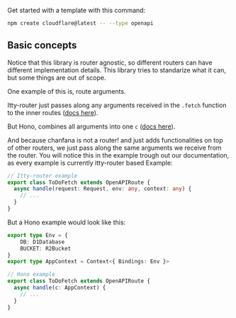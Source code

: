 Get started with a template with this command:

```bash
npm create cloudflare@latest -- --type openapi
```

## Basic concepts

Notice that this library is router agnostic, so different routers can have different implementation details.
This library tries to standarize what it can, but some things are out of scope.

One example of this is, route arguments.

Itty-router just passes along any arguments received in the `.fetch` function to the inner routes ([docs here](https://itty.dev/itty-router/concepts#we-have-simpler-handlers)).

But Hono, combines all arguments into one `c` ([docs here](https://hono.dev/docs/getting-started/basic#hello-world)).

And because chanfana is not a router! and just adds functionalities on top of other routers, we just pass along the same
arguments we receive from the router.
You will notice this in the example trough out our documentation, as every example is currently itty-router based
Example: 

```ts
// Itty-router example
export class ToDoFetch extends OpenAPIRoute {
  async handle(request: Request, env: any, context: any) {
    // ...
  }
}
```

But a Hono example would look like this:


```ts
export type Env = {
    DB: D1Database
    BUCKET: R2Bucket
}
export type AppContext = Context<{ Bindings: Env }>

// Hono example
export class ToDoFetch extends OpenAPIRoute {
  async handle(c: AppContext) {
    // ...
  }
}
```
